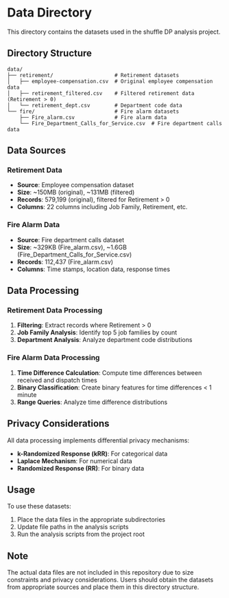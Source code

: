 # Data Directory

This directory contains the datasets used in the shuffle DP analysis project.

## Directory Structure

```
data/
├── retirement/                    # Retirement datasets
│   ├── employee-compensation.csv  # Original employee compensation data
│   ├── retirement_filtered.csv    # Filtered retirement data (Retirement > 0)
│   └── retirement_dept.csv        # Department code data
└── fire/                          # Fire alarm datasets
    ├── Fire_alarm.csv             # Fire alarm data
    └── Fire_Department_Calls_for_Service.csv  # Fire department calls data
```

## Data Sources

### Retirement Data
- **Source**: Employee compensation dataset
- **Size**: ~150MB (original), ~131MB (filtered)
- **Records**: 579,199 (original), filtered for Retirement > 0
- **Columns**: 22 columns including Job Family, Retirement, etc.

### Fire Alarm Data
- **Source**: Fire department calls dataset
- **Size**: ~329KB (Fire_alarm.csv), ~1.6GB (Fire_Department_Calls_for_Service.csv)
- **Records**: 112,437 (Fire_alarm.csv)
- **Columns**: Time stamps, location data, response times

## Data Processing

### Retirement Data Processing
1. **Filtering**: Extract records where Retirement > 0
2. **Job Family Analysis**: Identify top 5 job families by count
3. **Department Analysis**: Analyze department code distributions

### Fire Alarm Data Processing
1. **Time Difference Calculation**: Compute time differences between received and dispatch times
2. **Binary Classification**: Create binary features for time differences < 1 minute
3. **Range Queries**: Analyze time difference distributions

## Privacy Considerations

All data processing implements differential privacy mechanisms:
- **k-Randomized Response (kRR)**: For categorical data
- **Laplace Mechanism**: For numerical data
- **Randomized Response (RR)**: For binary data

## Usage

To use these datasets:

1. Place the data files in the appropriate subdirectories
2. Update file paths in the analysis scripts
3. Run the analysis scripts from the project root

## Note

The actual data files are not included in this repository due to size constraints and privacy considerations. Users should obtain the datasets from appropriate sources and place them in this directory structure. 